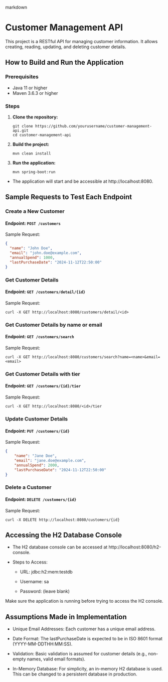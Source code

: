 markdown
# Customer Management API

This project is a RESTful API for managing customer information. It allows creating, reading, updating, and deleting customer details.

## How to Build and Run the Application

### Prerequisites

- Java 11 or higher
- Maven 3.6.3 or higher

### Steps

1. **Clone the repository:**
   ```shell
   git clone https://github.com/yourusername/customer-management-api.git
   cd customer-management-api
   ```
2. **Build the project:**
    ```shell
    mvn clean install
   ```
3. **Run the application:**
    ```shell
    mvn spring-boot:run
    ```
- The application will start and be accessible at http://localhost:8080.

## Sample Requests to Test Each Endpoint
### Create a New Customer
####  Endpoint: ```POST /customers```

Sample Request:

    
```json
{
  "name": "John Doe",
  "email": "john.doe@example.com",
  "annualSpend": 1000,
  "lastPurchaseDate": "2024-11-12T22:50:00"
}
```

### Get Customer Details ###
#### Endpoint: ```GET /customers/detail/{id}``` ####

Sample Request:

```shell
curl -X GET http://localhost:8080/customers/detail/<id>
```

### Get Customer Details by name or email ###
#### Endpoint: ```GET /customers/search``` ####

Sample Request:

```shell
curl -X GET http://localhost:8080/customers/search?name=<name>&email=<email>
```

### Get Customer Details with tier ###
#### Endpoint: ```GET /customers/{id}/tier``` ####

Sample Request:

```shell
curl -X GET http://localhost:8080/<id>/tier
```

### Update Customer Details ###
#### Endpoint: ```PUT /customers/{id}``` ####

Sample Request:

```json
{
    "name": "Jane Doe",
    "email": "jane.doe@example.com",
    "annualSpend": 2000,
    "lastPurchaseDate": "2024-11-12T22:50:00"
}
```

### Delete a Customer ###
#### Endpoint: ```DELETE /customers/{id}``` ####

Sample Request:

```shell
curl -X DELETE http://localhost:8080/customers/{id}
```
## Accessing the H2 Database Console ##
- The H2 database console can be accessed at http://localhost:8080/h2-console.

- Steps to Access:
        
  - URL: jdbc:h2:mem:testdb

  - Username: sa

  - Password: (leave blank)

Make sure the application is running before trying to access the H2 console.

## Assumptions Made in Implementation ##

- Unique Email Addresses: Each customer has a unique email address.

- Date Format: The lastPurchaseDate is expected to be in ISO 8601 format (YYYY-MM-DDTHH:MM:SS).

- Validation: Basic validation is assumed for customer details (e.g., non-empty names, valid email formats).

- In-Memory Database: For simplicity, an in-memory H2 database is used. This can be changed to a persistent database in production.

